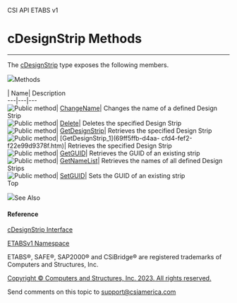 ﻿

CSI API ETABS v1

# cDesignStrip Methods  
  
---  
  
The [cDesignStrip](a81b3f03-3ed3-5a32-06f5-af6bc3daf603.htm) type exposes the
following members.

![](../icons/SectionExpanded.png)Methods

| Name| Description  
---|---|---  
![Public method](../icons/pubmethod.gif)|
[ChangeName](ee3975e1-728b-2a72-34e5-5b3156812154.htm)|  Changes the name of a
defined Design Strip  
![Public method](../icons/pubmethod.gif)|
[Delete](5a545926-ea6d-04b4-309b-2df1dcd12f01.htm)|  Deletes the specified
Design Strip  
![Public method](../icons/pubmethod.gif)|
[GetDesignStrip](cbae6e9b-0b4d-0b54-e7d3-2d0ef5473bf4.htm)|  Retrieves the
specified Design Strip  
![Public method](../icons/pubmethod.gif)| [GetDesignStrip_1](69ff5ffb-d4aa-
cfd4-fef2-f22e99d9378f.htm)|  Retrieves the specified Design Strip  
![Public method](../icons/pubmethod.gif)|
[GetGUID](e205c556-d5cb-b7ad-8e16-72eb28bb523a.htm)|  Retrieves the GUID of an
existing strip  
![Public method](../icons/pubmethod.gif)|
[GetNameList](086cdb44-9f00-cae5-c317-07ca2c378aba.htm)|  Retrieves the names
of all defined Design Strips  
![Public method](../icons/pubmethod.gif)|
[SetGUID](345c7a9c-2725-7e7e-9a94-4012655a23e8.htm)|  Sets the GUID of an
existing strip  
Top

![](../icons/SectionExpanded.png)See Also

#### Reference

[cDesignStrip Interface](a81b3f03-3ed3-5a32-06f5-af6bc3daf603.htm)

[ETABSv1 Namespace](2780f1b8-2033-5289-2298-1cdb2a7508d9.htm)

ETABS®, SAFE®, SAP2000® and CSiBridge® are registered trademarks of Computers
and Structures, Inc.  

[Copyright © Computers and Structures, Inc. 2023. All rights
reserved.](http://www.csiamerica.com)

Send comments on this topic to
[support@csiamerica.com](mailto:support%40csiamerica.com?Subject=CSI%20API%20ETABS%20v1)

